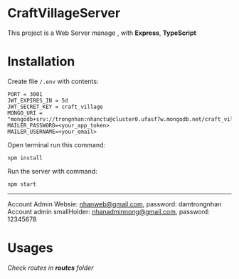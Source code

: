 # CraftVillageServer

This project is a Web Server manage , with **Express**, **TypeScript**

# Installation

Create file `/.env` with contents:

```
PORT = 3001
JWT_EXPIRES_IN = 5d
JWT_SECRET_KEY = craft_village
MONGO_URI = "mongodb+srv://trongnhan:nhanctu@cluster0.ufasf7w.mongodb.net/craft_village"
MAILER_PASSWORD=<your_app_token>
MAILER_USERNAME=<your_email>
```

Open terminal run this command:

```
npm install
```

Run the server with command:

```
npm start
```

---

Account Admin Websie: nhanweb@gmail.com, password: damtrongnhan
Account admin smallHolder: nhanadminnong@gmail.com, password: 12345678

# Usages

_Check routes in **routes** folder_
